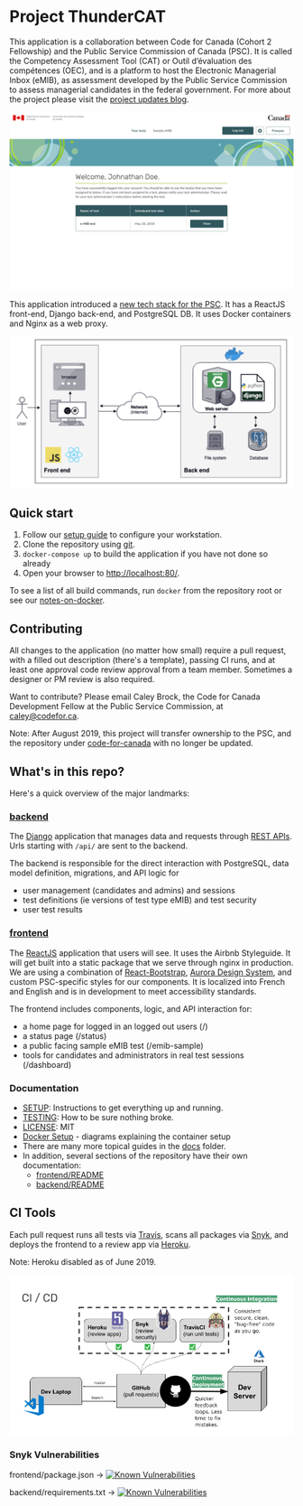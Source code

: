 # Project ThunderCAT

This application is a collaboration between Code for Canada (Cohort 2 Fellowship) and the Public Service Commission of Canada (PSC). It is called the Competency Assessment Tool (CAT) or Outil d’évaluation des compétences (OEC), and is a platform to host the Electronic Managerial Inbox (eMIB), as assessment developed by the Public Service Commission to assess managerial candidates in the federal government. For more about the project please visit the [project updates blog](https://code-for-canada.github.io/psc-updates/).

![Application screenshot](/docs/images/CAT-candidate-home.png)

This application introduced a [new tech stack for the PSC](https://code-for-canada.github.io/psc-updates/update-6/). It has a ReactJS front-end, Django back-end, and PostgreSQL DB. It uses Docker containers and Nginx as a web proxy.

![Tech stack diagram](/docs/images/tech-stack.png)

## Quick start

1. Follow our [setup guide](./SETUP.md) to configure your workstation.
2. Clone the repository using [git](./doc/contributing-with-git.md).
3. `docker-compose up` to build the application if you have not done so already
4. Open your browser to [http://localhost:80/](http://localhost:80/).

To see a list of all build commands, run `docker` from the repository root or see our [notes-on-docker](./docs/notes-on-docker.md).

## Contributing

All changes to the application (no matter how small) require a pull request, with a filled out description (there's a template), passing CI runs, and at least one approval code review approval from a team member. Sometimes a designer or PM review is also required.

Want to contribute? Please email Caley Brock, the Code for Canada Development Fellow at the Public Service Commission, at caley@codefor.ca.

Note: After August 2019, this project will transfer ownership to the PSC, and the repository under [code-for-canada](https://github.com/code-for-canada) with no longer be updated.

## What's in this repo?

Here's a quick overview of the major landmarks:

### [backend](./backend)

The [Django](https://www.djangoproject.com/) application that manages data and requests through [REST APIs](https://www.django-rest-framework.org/). Urls starting with `/api/` are sent to the backend.

The backend is responsible for the direct interaction with PostgreSQL, data model definition, migrations, and API logic for

- user management (candidates and admins) and sessions
- test definitions (ie versions of test type eMIB) and test security
- user test results

### [frontend](./frontend)

The [ReactJS](https://reactjs.org/) application that users will see. It uses the Airbnb Styleguide. It will get built into a static package that we serve through nginx in production.
We are using a combination of [React-Bootstrap](https://react-bootstrap.github.io/), [Aurora Design System](https://design.gccollab.ca/component), and custom PSC-specific styles for our components. It is localized into French and English and is in development to meet accessibility standards.

The frontend includes components, logic, and API interaction for:

- a home page for logged in an logged out users (/)
- a status page (/status)
- a public facing sample eMIB test (/emib-sample)
- tools for candidates and administrators in real test sessions (/dashboard)

### Documentation

- [SETUP](./SETUP.md): Instructions to get everything up and running.
- [TESTING](./TESTING.md): How to be sure nothing broke.
- [LICENSE](./LICENSE.md): MIT
- [Docker Setup](./docs/notes-on-docker.md) - diagrams explaining the container setup
- There are many more topical guides in the [docs](./docs) folder.
- In addition, several sections of the repository have their own documentation:
  - [frontend/README](./frontend/README.md)
  - [backend/README](./backend/README.md)

## CI Tools

Each pull request runs all tests via [Travis](https://travis-ci.org/), scans all packages via [Snyk](https://snyk.io/), and deploys the frontend to a review app via [Heroku](https://devcenter.heroku.com/articles/github-integration-review-apps).

Note: Heroku disabled as of June 2019.

![CI/CD Diagram](/docs/images/CI-CD.png)

### Snyk Vulnerabilities

frontend/package.json -> [![Known Vulnerabilities](https://snyk.io/test/github/code-for-canada/project-thundercat/badge.svg?targetFile=frontend%2Fpackage.json)](https://snyk.io/test/github/code-for-canada/project-thundercat?targetFile=frontend%2Fpackage.json)

backend/requirements.txt -> [![Known Vulnerabilities](https://snyk.io/test/github/code-for-canada/project-thundercat/badge.svg?targetFile=backend%2Frequirements.txt)](https://snyk.io/test/github/code-for-canada/project-thundercat?targetFile=backend%2Frequirements.txt)
